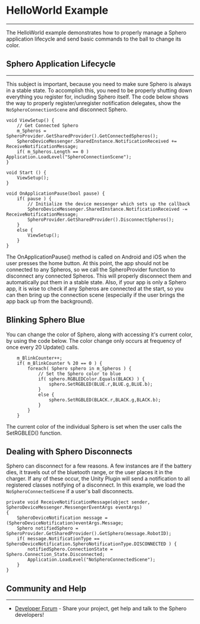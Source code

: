 # HelloWorld Example

---
The HelloWorld example demonstrates how to properly manage a Sphero application lifecycle and send basic commands to the ball to change its color.


## Sphero Application Lifecycle

---

This subject is important, because you need to make sure Sphero is always in a stable state.  To accomplish this, you need to be properly shutting down everything you register for, including Sphero itself.  The code below shows the way to properly register/unregister notification delegates, show the `NoSpheroConnectionScene` and disconnect Sphero.

	void ViewSetup() {
		// Get Connected Sphero
		m_Spheros = SpheroProvider.GetSharedProvider().GetConnectedSpheros();
		SpheroDeviceMessenger.SharedInstance.NotificationReceived += ReceiveNotificationMessage;
		if( m_Spheros.Length == 0 ) Application.LoadLevel("SpheroConnectionScene");
	}
	
	void Start () {	
		ViewSetup();
	}
	
	void OnApplicationPause(bool pause) {
		if( pause ) {
			// Initialize the device messenger which sets up the callback
			SpheroDeviceMessenger.SharedInstance.NotificationReceived -= ReceiveNotificationMessage;
			SpheroProvider.GetSharedProvider().DisconnectSpheros();
		}
		else {
			ViewSetup();
		}
	}
	
The OnApplicationPause() method is called on Android and iOS when the user presses the home button.  At this point, the app should not be connected to any Spheros, so we call the SpheroProvider function to disconnect any connected Spheros.  This will properly disconnect them and automatically put them in a stable state. Also, if your app is only a Sphero app, it is wise to check if any Spheros are connected at the start, so you can then bring up the connection scene (especially if the user brings the app back up from the background).

## Blinking Sphero Blue

You can change the color of Sphero, along with accessing it's current color, by using the code below.  The color change only occurs at frequency of once every 20 Update() calls.

		m_BlinkCounter++;
		if( m_BlinkCounter % 20 == 0 ) {			
			foreach( Sphero sphero in m_Spheros ) {
				// Set the Sphero color to blue 
				if( sphero.RGBLEDColor.Equals(BLACK) ) {
					sphero.SetRGBLED(BLUE.r,BLUE.g,BLUE.b);
				}
				else {
					sphero.SetRGBLED(BLACK.r,BLACK.g,BLACK.b);	
				}
			}
		}
		
The current color of the individual Sphero is set when the user calls the SetRGBLED() function.
		
## Dealing with Sphero Disconnects

Sphero can disconnect for a few reasons.  A few instances are if the battery dies, it travels out of the bluetooth range, or the user places it in the charger.  If any of these occur, the Unity Plugin will send a notification to all registered classes notifying of a disconnect.  In this example, we load the `NoSpheroConnectedScene` if a user's ball disconnects.

	private void ReceiveNotificationMessage(object sender, SpheroDeviceMessenger.MessengerEventArgs eventArgs)
	{
		SpheroDeviceNotification message = (SpheroDeviceNotification)eventArgs.Message;
		Sphero notifiedSphero = SpheroProvider.GetSharedProvider().GetSphero(message.RobotID);
		if( message.NotificationType == SpheroDeviceNotification.SpheroNotificationType.DISCONNECTED ) {
			notifiedSphero.ConnectionState = Sphero.Connection_State.Disconnected;
			Application.LoadLevel("NoSpheroConnectedScene");
		}
	}
		

## Community and Help

---

* [Developer Forum](http://forum.gosphero.com/) - Share your project, get help and talk to the Sphero developers!